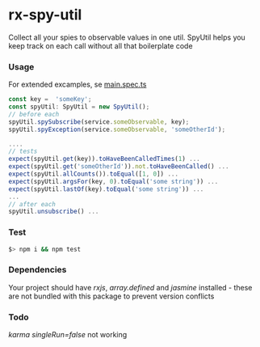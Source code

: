 # rx-spy-util

Collect all your spies to observable values in one util. SpyUtil helps you keep track on each call without all that boilerplate code


### Usage

For extended excamples, se [main.spec.ts]('https://github.com/hansogj/rx-spy-util/blob/master/src/main.spec.ts')

```js
const key =  'someKey';
const spyUtil: SpyUtil = new SpyUtil();
// before each
spyUtil.spySubscribe(service.someObservable, key);
spyUtil.spyException(service.someObservable, 'someOtherId');

....
// tests
expect(spyUtil.get(key)).toHaveBeenCalledTimes(1) ...
expect(spyUtil.get('someOtherId')).not.toHaveBeenCalled() ...
expect(spyUtil.allCounts()).toEqual([1, 0]) ...
expect(spyUtil.argsFor(key, 0).toEqual('some string')) ...
expect(spyUtil.lastOf(key).toEqual('some string')) ...
...
// after each
spyUtil.unsubscribe() ...

```

### Test

```bash
$> npm i && npm test
```

### Dependencies
Your project should have _rxjs_, _array.defined_ and _jasmine_ installed  - these are not bundled with this package to prevent version conflicts


### Todo

_karma singleRun=false_ not  working
